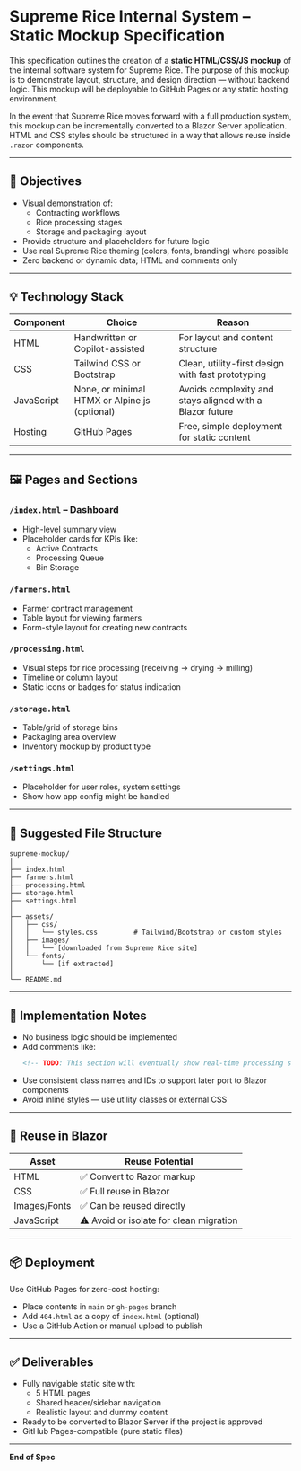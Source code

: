 # Supreme Rice Internal System – Static Mockup Specification

This specification outlines the creation of a **static HTML/CSS/JS mockup** of the internal software system for Supreme Rice. The purpose of this mockup is to demonstrate layout, structure, and design direction — without backend logic. This mockup will be deployable to GitHub Pages or any static hosting environment.

In the event that Supreme Rice moves forward with a full production system, this mockup can be incrementally converted to a Blazor Server application. HTML and CSS styles should be structured in a way that allows reuse inside `.razor` components.

---

## 🎯 Objectives

- Visual demonstration of:
  - Contracting workflows
  - Rice processing stages
  - Storage and packaging layout
- Provide structure and placeholders for future logic
- Use real Supreme Rice theming (colors, fonts, branding) where possible
- Zero backend or dynamic data; HTML and comments only

---

## 💡 Technology Stack

| Component     | Choice                     | Reason |
|---------------|----------------------------|--------|
| HTML          | Handwritten or Copilot-assisted | For layout and content structure |
| CSS           | Tailwind CSS or Bootstrap  | Clean, utility-first design with fast prototyping |
| JavaScript    | None, or minimal HTMX or Alpine.js (optional) | Avoids complexity and stays aligned with a Blazor future |
| Hosting       | GitHub Pages               | Free, simple deployment for static content |

---

## 🖼️ Pages and Sections

### `/index.html` – Dashboard
- High-level summary view
- Placeholder cards for KPIs like:
  - Active Contracts
  - Processing Queue
  - Bin Storage

### `/farmers.html`
- Farmer contract management
- Table layout for viewing farmers
- Form-style layout for creating new contracts

### `/processing.html`
- Visual steps for rice processing (receiving → drying → milling)
- Timeline or column layout
- Static icons or badges for status indication

### `/storage.html`
- Table/grid of storage bins
- Packaging area overview
- Inventory mockup by product type

### `/settings.html`
- Placeholder for user roles, system settings
- Show how app config might be handled

---

## 📁 Suggested File Structure

```
supreme-mockup/
│
├── index.html
├── farmers.html
├── processing.html
├── storage.html
├── settings.html
│
├── assets/
│   ├── css/
│   │   └── styles.css         # Tailwind/Bootstrap or custom styles
│   ├── images/
│   │   └── [downloaded from Supreme Rice site]
│   └── fonts/
│       └── [if extracted]
│
└── README.md
```

---

## 🧠 Implementation Notes

- No business logic should be implemented
- Add comments like:
  ```html
  <!-- TODO: This section will eventually show real-time processing status -->
  ```
- Use consistent class names and IDs to support later port to Blazor components
- Avoid inline styles — use utility classes or external CSS

---

## 🔁 Reuse in Blazor

| Asset        | Reuse Potential |
|--------------|-----------------|
| HTML         | ✅ Convert to Razor markup |
| CSS          | ✅ Full reuse in Blazor |
| Images/Fonts | ✅ Can be reused directly |
| JavaScript   | ⚠️ Avoid or isolate for clean migration |

---

## 📦 Deployment

Use GitHub Pages for zero-cost hosting:

- Place contents in `main` or `gh-pages` branch
- Add `404.html` as a copy of `index.html` (optional)
- Use a GitHub Action or manual upload to publish

---

## ✅ Deliverables

- Fully navigable static site with:
  - 5 HTML pages
  - Shared header/sidebar navigation
  - Realistic layout and dummy content
- Ready to be converted to Blazor Server if the project is approved
- GitHub Pages-compatible (pure static files)

---

**End of Spec**
